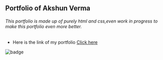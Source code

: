 ## Portfolio of Akshun Verma
###### This portfolio is made up of purely html and css,even work in progress to make this portfolio even more better. 

- Here is the link of my portfolio
[Click here](https://aivy-portfolio-45.netlify.app/)


![badge](https://img.shields.io/badge/Portfolio-CSS--HTML-orange)
